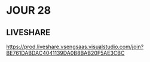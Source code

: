 # JOUR 28

## LIVESHARE

https://prod.liveshare.vsengsaas.visualstudio.com/join?BE761DABDAC4041139DA0B8BAB20F5AE3CBC

